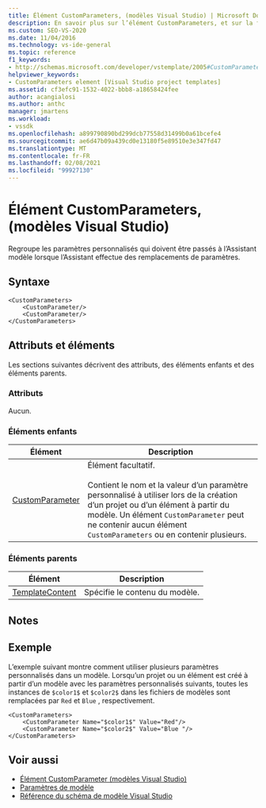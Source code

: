 ```yaml
---
title: Élément CustomParameters, (modèles Visual Studio) | Microsoft Docs
description: En savoir plus sur l’élément CustomParameters, et sur la façon dont il regroupe les paramètres personnalisés qui doivent être passés à l’Assistant modèle lorsque l’Assistant effectue des remplacements de paramètres.
ms.custom: SEO-VS-2020
ms.date: 11/04/2016
ms.technology: vs-ide-general
ms.topic: reference
f1_keywords:
- http://schemas.microsoft.com/developer/vstemplate/2005#CustomParameters
helpviewer_keywords:
- CustomParameters element [Visual Studio project templates]
ms.assetid: cf3efc91-1532-4022-bbb8-a18658424fee
author: acangialosi
ms.author: anthc
manager: jmartens
ms.workload:
- vssdk
ms.openlocfilehash: a899790890bd299dcb77558d31499b0a61bcefe4
ms.sourcegitcommit: ae6d47b09a439cd0e13180f5e89510e3e347fd47
ms.translationtype: MT
ms.contentlocale: fr-FR
ms.lasthandoff: 02/08/2021
ms.locfileid: "99927130"
---
```

# <a name="customparameters-element-visual-studio-templates"></a>Élément CustomParameters, (modèles Visual Studio)
Regroupe les paramètres personnalisés qui doivent être passés à l’Assistant modèle lorsque l’Assistant effectue des remplacements de paramètres.

## <a name="syntax"></a>Syntaxe

```
<CustomParameters>
    <CustomParameter/>
    <CustomParameter/>
</CustomParameters>
```

## <a name="attributes-and-elements"></a>Attributs et éléments
 Les sections suivantes décrivent des attributs, des éléments enfants et des éléments parents.

### <a name="attributes"></a>Attributs
 Aucun.

### <a name="child-elements"></a>Éléments enfants

|Élément|Description|
|-------------|-----------------|
|[CustomParameter](../extensibility/customparameter-element-visual-studio-templates.md)|Élément facultatif.<br /><br /> Contient le nom et la valeur d’un paramètre personnalisé à utiliser lors de la création d’un projet ou d’un élément à partir du modèle. Un élément `CustomParameter` peut ne contenir aucun élément `CustomParameters` ou en contenir plusieurs.|

### <a name="parent-elements"></a>Éléments parents

|Élément|Description|
|-------------|-----------------|
|[TemplateContent](../extensibility/templatecontent-element-visual-studio-templates.md)|Spécifie le contenu du modèle.|

## <a name="remarks"></a>Notes

## <a name="example"></a>Exemple
 L’exemple suivant montre comment utiliser plusieurs paramètres personnalisés dans un modèle. Lorsqu’un projet ou un élément est créé à partir d’un modèle avec les paramètres personnalisés suivants, toutes les instances de `$color1$` et `$color2$` dans les fichiers de modèles sont remplacées par `Red` et `Blue` , respectivement.

```
<CustomParameters>
    <CustomParameter Name="$color1$" Value="Red"/>
    <CustomParameter Name="$color2$" Value="Blue "/>
</CustomParameters>
```

## <a name="see-also"></a>Voir aussi
- [Élément CustomParameter (modèles Visual Studio)](../extensibility/customparameter-element-visual-studio-templates.md)
- [Paramètres de modèle](../ide/template-parameters.md)
- [Référence du schéma de modèle Visual Studio](../extensibility/visual-studio-template-schema-reference.md)
